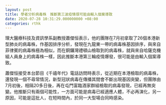 ```yaml
---
layout: post
title: 學者分析病毒株　推斷第三波疫情很可能由輸入個案導致
date: 2020-07-28 10:31:29.000000000 +08:00
categories: rthk
---
```


理大醫療科技及資訊學系副教授蕭傑恒表示，他的團隊在7月初拿取了26個本港新型肺炎的病毒株，作基因排序分析，發現在九龍東一帶的病毒株基因排序，與來自菲律賓的病毒株極為相似，而在銅鑼灣禮頓山檢取到的病毒株，就與來自哈薩克機組人員身上的病毒株一樣，因此推斷本港第三輪疫情爆發，很可能是由輸入個案導致。

蕭傑恒接受本台節目《千禧年代》電話訪問時表示，從近期在本港檢取的病毒株，還發現一個不尋常情況，新型冠狀病毒在傳播其間會不斷出現基因突變，但團隊由7月初後，相隔20多日後，再在屯門富臨酒家群組檢取的病毒發現，已經再無突變。他推斷只有兩個可能性，一方面可能是病毒已經適應人體，不必再演化，另一原因，可能是這批人，在短時間內，於同一大型場合同時感染。
